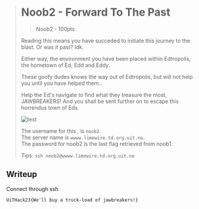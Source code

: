 > # Noob2 - Forward To The Past
>
> > Noob2 - 100pts
>
> Reading this means you have succeded to initiate this journey to the blast. Or was it past? Idk.
>
> Either way, the environment you have been placed within Edtropolis, the hometown of Ed, Edd and Eddy.
>
> These goofy dudes knows the way out of Edtropolis, but will not help you until you have helped them..
>
> Help the Ed's navigate to find what they treasure the most, JAWBREAKERS! And you shall be sent further on to escape this horrendus town of Eds.
>
> ![test](https://media.giphy.com/media/12bf1xyaw7a59u/giphy.gif)
>
> The username for this , is `noob2`.  
> The server name is `wwww.limewire.td.org.uit.no`.  
> The password for noob2 is the last flag retrieved from noob1.
>
> Tips:
> `ssh noob2@wwww.limewire.td.org.uit.no`

## Writeup

Connect through ssh

```
UiTHack23{We'll buy a truck-load of jawbreakers!}
```
